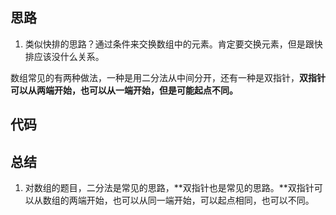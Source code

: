 ## 思路

1) 类似快排的思路？通过条件来交换数组中的元素。肯定要交换元素，但是跟快排应该没什么关系。

数组常见的有两种做法，一种是用二分法从中间分开，还有一种是双指针，**双指针可以从两端开始，也可以从一端开始，但是可能起点不同。**

## 代码



## 总结

1) 对数组的题目，二分法是常见的思路，**双指针也是常见的思路。**双指针可以从数组的两端开始，也可以从同一端开始，可以起点相同，也可以不同。

